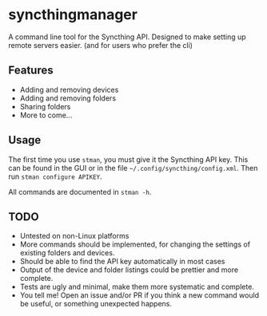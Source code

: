 # syncthingmanager
A command line tool for the Syncthing API. Designed to make setting up remote servers easier.
(and for users who prefer the cli)

## Features
- Adding and removing devices
- Adding and removing folders
- Sharing folders
- More to come...

## Usage
The first time you use `stman`, you must give it the Syncthing API key.
This can be found in the GUI or in the file `~/.config/syncthing/config.xml`.
Then run `stman configure APIKEY`.

All commands are documented in `stman -h`.

## TODO
- Untested on non-Linux platforms
- More commands should be implemented, for changing the settings of existing
folders and devices.
- Should be able to find the API key automatically in most cases
- Output of the device and folder listings could be prettier and more complete.
- Tests are ugly and minimal, make them more systematic and complete.
- You tell me! Open an issue and/or PR if you think a new command would be 
useful, or something unexpected happens.
